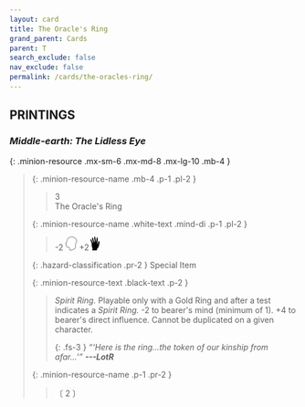 ```yaml
---
layout: card
title: The Oracle's Ring
grand_parent: Cards
parent: T
search_exclude: false
nav_exclude: false
permalink: /cards/the-oracles-ring/
---
```


## PRINTINGS


### _Middle-earth: The Lidless Eye_

{: .minion-resource .mx-sm-6 .mx-md-8 .mx-lg-10 .mb-4 }
> {: .minion-resource-name .mb-4 .p-1 .pl-2 }
> > <div class="hazard-mp">3</div>
> > <div class="card-name">The Oracle's Ring</div>
>
> {: .minion-resource-name .white-text .mind-di .p-1 .pl-2 }
> > -2 ![](/assets/images/mind.svg) +2![](/assets/images/di.svg)
>
> {: .hazard-classification .pr-2 }
> Special Item
>
> {: .minion-resource-text .black-text .p-2 }
> > _Spirit Ring._ Playable only with a Gold Ring and after a test indicates a _Spirit Ring._ -2 to bearer's mind (minimum of 1). +4 to bearer's direct influence. Cannot be duplicated on a given character. 
> > 
> > {: .fs-3 } 
> > _“‘Here is the ring...the token of our kinship from afar...’”_ ***---&#65279;LotR*** 
> 
> {: .minion-resource-name .p-1 .pr-2 }
> > <div class="card-shield"></div>
> > <div class="card-corruption-white">〔 2 〕</div>
